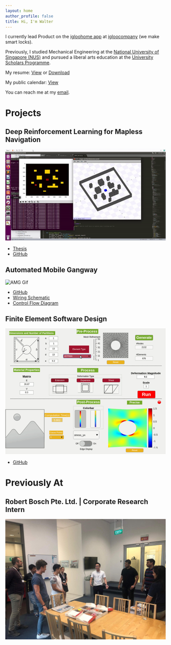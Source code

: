 ```yaml
---
layout: home
author_profile: false
title: Hi, I'm Walter
---
```


I currently lead Product on the [igloohome app](https://play.google.com/store/apps/details?id=com.igloo.home) at [igloocompany](https://www.igloohome.co/) (we make smart locks).

Previously, I studied Mechanical Engineering at the [National University of Singapore (NUS)](http://www.nus.edu.sg/) and pursued a liberal arts education at the [University Scholars Programme](https://www.usp.nus.edu.sg/).

My resume: <a href="/assets/resume/Walter_Resume.pdf" target="_blank">View</a> or [Download](/assets/resume/Walter_Resume.pdf "Walter_Resume.pdf")

My public calendar: <a href="https://calendar.google.com/calendar/embed?src=walter.spades%40gmail.com&ctz=Asia%2FSingapore" target="_blank">View</a>

You can reach me at my <a href="mailto:walter.spades@gmail.com" target="_blank">email</a>. 

# Projects
## Deep Reinforcement Learning for Mapless Navigation
![FYP Gif](/assets/images/fyp.gif)
- [Thesis](https://github.com/watate/nusthesis/blob/master/Thesis_Electronic.pdf)
- [GitHub](https://github.com/watate/FYP)

## Automated Mobile Gangway
![AMG Gif](/assets/images/amg.gif)
- [GitHub](https://github.com/watate/Automated-Mobile-Gangway)
- [Wiring Schematic](https://github.com/watate/Automated-Mobile-Gangway/blob/master/wiring_schematic.pdf)
- [Control Flow Diagram](https://github.com/watate/Automated-Mobile-Gangway/blob/master/controls_diagram.png)

## Finite Element Software Design
![FEM Gif](/assets/images/fem.gif)
- [GitHub](https://github.com/watate/FEM)

# Previously At
## Robert Bosch Pte. Ltd. | Corporate Research Intern
![Bosch Picture](/assets/images/bosch.jpg)